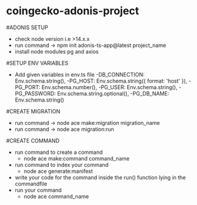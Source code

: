 # coingecko-adonis-project
#ADONIS SETUP
  - check node version i.e >14.x.x
  - run command -> npm init adonis-ts-app@latest project_name
  - install node modules pg and axios

#SETUP ENV VARIABLES
  - Add given variables in env.ts file
        -DB_CONNECTION: Env.schema.string(),
        -PG_HOST: Env.schema.string({ format: 'host' }),
        -PG_PORT: Env.schema.number(),
        -PG_USER: Env.schema.string(),
        -PG_PASSWORD: Env.schema.string.optional(),
        -PG_DB_NAME: Env.schema.string()

#CREATE MIGRATION
 - run command ->  node ace make:migration migration_name
 - run command -> node ace migration:run

#CREATE COMMAND
 - run command to create a command
   - node ace make:command command_name
 - run command to index your command
   - node ace generate:manifest
 - write your code for the command inside the run() function lying in the commandfile
 - run your command
    - node ace command_name

 
